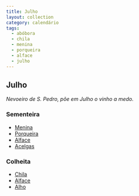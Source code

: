 ```yaml
---
title: Julho
layout: collection
category: calendário
tags:
  - abóbora
  - chila
  - menina
  - porqueira
  - alface
  - julho
---
```


## Julho

_Nevoeiro de S. Pedro, põe em Julho o vinho a medo._

### Sementeira

* [Menina][1]
* [Porqueira][1]
* [Alface][2]
* [Acelgas][4]

### Colheita

* [Chila][1]
* [Alface][2]
* [Alho][3]

[1]: /culturas/abobora/
[2]: /culturas/alface/
[3]: /culturas/alho/
[4]: /culturas/acelgas/
